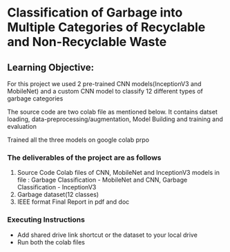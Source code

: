 # Classification of Garbage into Multiple Categories of Recyclable and Non-Recyclable Waste

## Learning Objective:
For this project we used 2 pre-trained CNN models(InceptionV3 and MobileNet) and a custom CNN model to classify 12 different types of garbage categories

The source code are two colab file as mentioned below. It contains datset loading, data-preprocessing/augmentation, Model Building and training and evaluation

Trained all the three models on google colab prpo

### The deliverables of the project are as follows
1. Source Code Colab files of CNN, MobileNet and InceptionV3 models in file : Garbage Classification - MobileNet and CNN, Garbage Classification - InceptionV3
2. Garbage dataset(12 classes)
3. IEEE format Final Report in pdf and doc

### Executing Instructions
- Add shared drive link shortcut or the dataset to your local drive
- Run both the colab files
